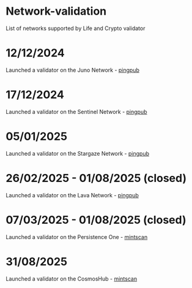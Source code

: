 # Network-validation
List of networks supported by Life and Crypto validator

# 12/12/2024

Launched a validator on the Juno Network - [pingpub](https://ping.pub/juno/staking/junovaloper1tx2u0nvjwregdv6a5t5k7z0krv6l8l6hgq4z85) 

# 17/12/2024 

Launched a validator on the Sentinel Network - [pingpub](https://ping.pub/sentinel/staking/sentvaloper1lrtqpguzx3l674nt05mcnln2yxd2raphxdfkvw) 

# 05/01/2025

Launched a validator on the Stargaze Network - [pingpub](https://ping.pub/stargaze/staking/starsvaloper1ghrj4utqa849kxfkcau4mwt8s0txgrt99ddgyz) 

# 26/02/2025 - 01/08/2025 (closed)
Launched a validator on the Lava Network - [pingpub](https://ping.pub/lava/staking/lava@valoper1w4yyt0r9xc9y8x548jmfj83mztwpn8ngk04tsu) 

# 07/03/2025 - 01/08/2025 (closed)
Launched a validator on the Persistence One - [mintscan](https://www.mintscan.io/persistence/validators/persistencevaloper1arxtft7kw32y94ae5h794mn6wtsp3supm5a2j3?sector=power-events) 
# 31/08/2025
Launched a validator on the CosmosHub - [mintscan](https://www.mintscan.io/cosmos/validators/cosmosvaloper1nkkdef4flw8s3jxnmdyqnr7rwgfpw2kv9lx0ug?sector=validator-events)
